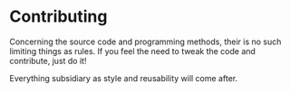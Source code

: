 # Contributing

Concerning the source code and programming methods, their is no such limiting things as rules.
If you feel the need to tweak the code and contribute, just do it!

Everything subsidiary as style and reusability will come after.

